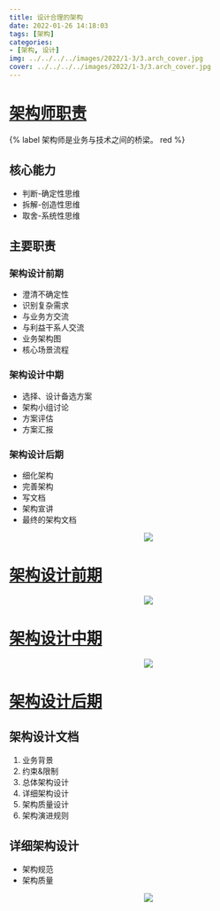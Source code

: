 ```yaml
---
title: 设计合理的架构
date: 2022-01-26 14:18:03
tags: [架构]
categories: 
- [架构, 设计]
img: ../../../../images/2022/1-3/3.arch_cover.jpg
cover: ../../../../images/2022/1-3/3.arch_cover.jpg
---
```


# [架构师职责](https://www.mubucm.com/doc/5jhFgPTD_Zp)

{% label 架构师是业务与技术之间的桥梁。 red %}

## 核心能力

- 判断-确定性思维
- 拆解-创造性思维
- 取舍-系统性思维

## 主要职责

### 架构设计前期

- 澄清不确定性
- 识别复杂需求
- 与业务方交流
- 与利益干系人交流
- 业务架构图
- 核心场景流程

### 架构设计中期

- 选择、设计备选方案
- 架构小组讨论
- 方案评估
- 方案汇报

### 架构设计后期

- 细化架构
- 完善架构
- 写文档
- 架构宣讲
- 最终的架构文档

<div align=center><img src="../../../../images/2022/1-3/3.1_architect_ responsibilities.png" algin="center"/></div>

# [架构设计前期](https://www.mubucm.com/doc/2SasZqNwyZp)

<div align=center><img src="../../../../images/2022/1-3/3.2_arch_prophase.png" algin="center"/></div>

# [架构设计中期](https://www.mubucm.com/doc/7FhHnbjLDdp)

<div align=center><img src="../../../../images/2022/1-3/3.3_arch_metaphase.png" algin="center"/></div>

# [架构设计后期](https://www.mubucm.com/doc/2C5tQ9wHvdp)

## 架构设计文档

1. 业务背景
2. 约束&限制
3. 总体架构设计
4. 详细架构设计
5. 架构质量设计
6. 架构演进规则

## 详细架构设计

- 架构规范
- 架构质量

<div align=center><img src="../../../../images/2022/1-3/3.4_arch_anaphase.png" algin="center"/></div>
